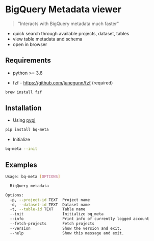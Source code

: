 # BigQuery Metadata viewer

> "Interacts with BigQuery metadata much faster"

- quick search through available projects, dataset, tables
- view table metadata and schema
- open in browser

## Requirements

- python >= 3.6

- fzf - https://github.com/junegunn/fzf (required)

```bash
brew install fzf
```

## Installation

- Using [pypi](https://pypi.org/project/bq-meta/)

```bash
pip install bq-meta
```

- Initialize

```bash
bq-meta --init
```

## Examples

```bash
Usage: bq-meta [OPTIONS]

  BiqQuery metadata

Options:
  -p, --project-id TEXT  Project name
  -d, --dataset-id TEXT  Dataset name
  -t, --table-id TEXT    Table name
  --init                 Initialize bq_meta
  --info                 Print info of currently logged account
  --fetch-projects       Fetch projects
  --version              Show the version and exit.
  --help                 Show this message and exit.
```
